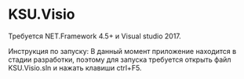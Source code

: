 # KSU.Visio
Требуется NET.Framework 4.5+ и Visual studio 2017.

Инструкция по запуску:
В данный момент приложение находится в стадии разработки, поэтому для запуска требуется открыть файл KSU.Visio.sln и нажать клавиши ctrl+F5.

